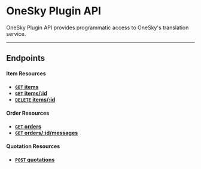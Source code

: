 # OneSky Plugin API

OneSky Plugin API provides programmatic access to OneSky's translation service.

***

## Endpoints

#### Item Resources

- **[<code>GET</code> items](https://github.com/onesky/api-documentation-plugin/blob/master/endpoints/item/GET_items.md)**
- **[<code>GET</code> items/:id](https://github.com/onesky/api-documentation-plugin/blob/master/endpoints/item/GET_item.md)**
- **[<code>DELETE</code> items/:id](https://github.com/onesky/api-documentation-plugin/blob/master/endpoints/item/DELETE_item.md)**


#### Order Resources
- **[<code>GET</code> orders](https://github.com/onesky/api-documentation-plugin/blob/master/endpoints/order/GET_orders.md)**
- **[<code>GET</code> orders/:id/messages](https://github.com/onesky/api-documentation-plugin/blob/master/endpoints/order/GET_orders_id_messages.md)**


#### Quotation Resources
- **[<code>POST</code> quotations](https://github.com/onesky/api-documentation-plugin/blob/master/endpoints/quotation/POST_quotations.md)**